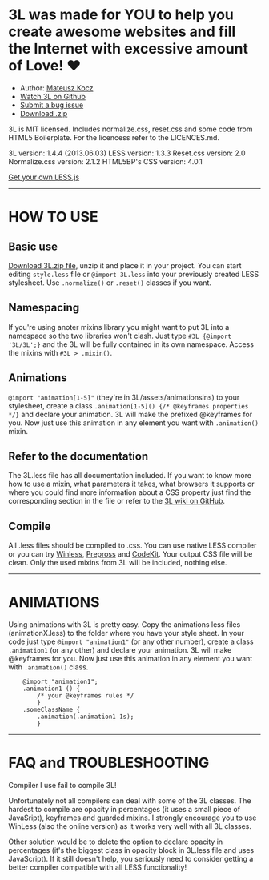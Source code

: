 # 3L was made for YOU to help you create awesome websites and fill the Internet with excessive amount of Love! ♥

* Author: [Mateusz Kocz](http://radiatingstar.com)
* [Watch 3L on Github](https://github.com/mateuszkocz/3l)
* [Submit a bug issue](https://github.com/mateuszkocz/3l/issues?state=open)
* [Download .zip](https://github.com/mateuszkocz/3l/archive/master.zip)

3L is MIT licensed.
Includes normalize.css, reset.css and some code from HTML5 Boilerplate.
For the licencess refer to the LICENCES.md.

3L version: 1.4.4 (2013.06.03)
LESS version: 1.3.3
Reset.css version: 2.0
Normalize.css version: 2.1.2
HTML5BP's CSS version: 4.0.1

[Get your own LESS.js](http://lesscss.org/)

---

# HOW TO USE

## Basic use
[Download 3L.zip file](https://github.com/mateuszkocz/3l/archive/master.zip), unzip it and place it in your project. You can start editing `style.less` file or `@import 3L.less` into your previously created LESS stylesheet. Use `.normalize()` or `.reset()` classes if you want.

## Namespacing
If you're using anoter mixins library you might want to put 3L into a namespace so the two libraries won't clash. Just type `#3L {@import '3L/3L';}` and the 3L will be fully contained in its own namespace. Access the mixins with `#3L > .mixin()`.


## Animations
`@import "animation[1-5]"` (they're in 3L/assets/animationsins) to your stylesheet, create a class `.animation[1-5]() {/* @keyframes properties */}` and declare your animation. 3L will make the prefixed @keyframes for you. Now just use this animation in any element you want with `.animation()` mixin.

## Refer to the documentation
The 3L.less file has all documentation included. If you want to know more how to use a mixin, what parameters it takes, what browsers it supports or where you could find more information about a CSS property just find the corresponding section in the file or refer to the [3L wiki on GitHub](https://github.com/mateuszkocz/3l/wiki).

## Compile
All .less files should be compiled to .css. You can use native LESS compiler or you can try [Winless](http://winless.org/), [Prepross](http://alphapixels.com/prepros/) and [CodeKit](http://incident57.com/codekit/). Your output CSS file will be clean. Only the used mixins from 3L will be included, nothing else.

---

# ANIMATIONS

Using animations with 3L is pretty easy. Copy the animations less files (animationX.less) to the folder where you have your style sheet. In your code just type `@import "animation1"` (or any other number), create a class `.animation1` (or any other) and declare your animation. 3L will make @keyframes for you. Now just use this animation in any element you want with `.animation()` class.
```
	@import "animation1";
	.animation1 () {
		/* your @keyframes rules */
		}
	.someClassName {
		.animation(.animation1 1s);
		}
```
---

# FAQ and TROUBLESHOOTING

Compiler I use fail to compile 3L!

Unfortunately not all compilers can deal with some of the 3L classes. The hardest to compile are opacity in percentages (it uses a small piece of JavaSript), keyframes and guarded mixins. I strongly encourage you to use WinLess (also the online version) as it works very well with all 3L classes.

Other solution would be to delete the option to declare opacity in percentages (it's the biggest class in opacity block in 3L.less file and uses JavaScript). If it still doesn't help, you seriously need to consider getting a better compiler compatible with all LESS functionality!
